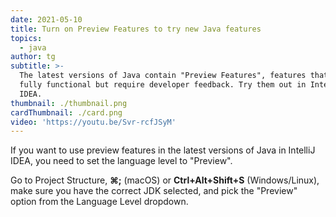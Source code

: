 ```yaml
---
date: 2021-05-10
title: Turn on Preview Features to try new Java features
topics:
  - java
author: tg
subtitle: >-
  The latest versions of Java contain "Preview Features", features that are
  fully functional but require developer feedback. Try them out in IntelliJ
  IDEA.
thumbnail: ./thumbnail.png
cardThumbnail: ./card.png
video: 'https://youtu.be/Svr-rcfJSyM'
---
```

If you want to use preview features in the latest versions of Java in IntelliJ IDEA, you need to set the language level to "Preview".

Go to Project Structure, **⌘;** (macOS) or **Ctrl+Alt+Shift+S** (Windows/Linux), make sure you have the correct JDK selected, and pick the "Preview" option from the Language Level dropdown.
